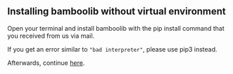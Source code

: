 ## Installing bamboolib without virtual environment

Open your terminal and install bamboolib with the pip install command that you received from us via mail.

If you get an error similar to `"bad interpreter"`, please use pip3 instead.

Afterwards, continue [here](https://github.com/tkrabel/bamboolib/blob/master/installation/bamboolib_test_run/without_virtual_environment.md#test-the-library).
